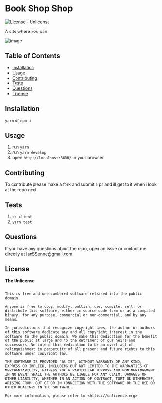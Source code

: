 # Book Shop Shop

![License - Unlicense](https://img.shields.io/static/v1?label=License&message=Unlicense&color=blue&style=plastic)

A site where you can 

![image](https://user-images.githubusercontent.com/48780301/224474994-add1ed90-7ac9-4deb-ab34-b5c0ddb1e761.png)

## Table of Contents

- [Installation](#installation)
- [Usage](#usage)
- [Contributing](#contributing)
- [Tests](#tests)
- [Questions](#questions)
- [License](#license)

## Installation

`yarn` or `npm i`

## Usage

1. run `yarn`
2. run `yarn develop`
3. open `http://localhost:3000/` in your browser

## Contributing

To contribute please make a fork and submit a pr and ill get to it when i look at the repo next.

## Tests

1. `cd client`
2. `yarn test`

## Questions

If you have any questions about the repo, open an issue or contact me directly at [IanSSenne@gmail.com](mailto:IanSSenne@gmail.com).

## License

**The Unlicense**

```

This is free and unencumbered software released into the public domain.

Anyone is free to copy, modify, publish, use, compile, sell, or
distribute this software, either in source code form or as a compiled
binary, for any purpose, commercial or non-commercial, and by any
means.

In jurisdictions that recognize copyright laws, the author or authors
of this software dedicate any and all copyright interest in the
software to the public domain. We make this dedication for the benefit
of the public at large and to the detriment of our heirs and
successors. We intend this dedication to be an overt act of
relinquishment in perpetuity of all present and future rights to this
software under copyright law.

THE SOFTWARE IS PROVIDED "AS IS", WITHOUT WARRANTY OF ANY KIND,
EXPRESS OR IMPLIED, INCLUDING BUT NOT LIMITED TO THE WARRANTIES OF
MERCHANTABILITY, FITNESS FOR A PARTICULAR PURPOSE AND NONINFRINGEMENT.
IN NO EVENT SHALL THE AUTHORS BE LIABLE FOR ANY CLAIM, DAMAGES OR
OTHER LIABILITY, WHETHER IN AN ACTION OF CONTRACT, TORT OR OTHERWISE,
ARISING FROM, OUT OF OR IN CONNECTION WITH THE SOFTWARE OR THE USE OR
OTHER DEALINGS IN THE SOFTWARE.

For more information, please refer to <https://unlicense.org>


```

